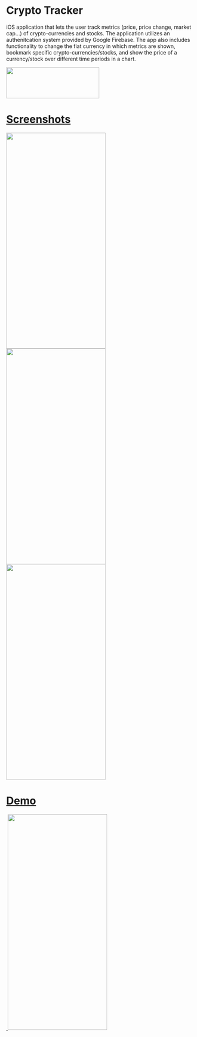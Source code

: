 # Crypto Tracker

iOS application that lets the user track metrics (price, price change, market cap...) of crypto-currencies and stocks. The application utilizes an authenitcation system provided by Google Firebase. The app also includes functionality to change the fiat currency in which metrics are shown, bookmark specific crypto-currencies/stocks, and show the price of a currency/stock over different time periods in a chart. 

<a href="https://apps.apple.com/us/app/coin-track-master/id1662092607?uo=2"><img src="https://user-images.githubusercontent.com/90746623/210176495-c7f8d647-84b7-460c-9d2b-e4efc1bb0fd3.png" width="249" height="83"/>

# Screenshots 

<img src="https://user-images.githubusercontent.com/90746623/228083717-148555ce-20c0-4af7-a929-6764d9d6a3e7.jpg" width="266" height="576"/><img src="https://user-images.githubusercontent.com/90746623/228083712-88b5d502-cb6c-4f19-b363-5e9ea70eede1.jpg" width="266" height="576"/><img src="https://user-images.githubusercontent.com/90746623/220434661-ca932342-63ed-458c-9dc2-18241cd250ca.jpg" width="266" height="576"/>

# Demo 

 <img/> <img src="https://user-images.githubusercontent.com/90746623/228086810-762450eb-8c55-435e-8b75-8606412738c4.gif" width="266" height="576"/>
